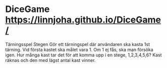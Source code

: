 # DiceGame https://linnjoha.github.io/DiceGame/

Tärningsspel
Stegen
Gör ett tärningspel där användaren ska kasta 1st tärning. Vid första kastet ska målet vara 1. Om 1 ej fås, ska man försöka igen. Hur många kast tar det för att komma upp i en stege, 1,2,3,4,5,6? Kast räknas och den med lägst antal kast vinner.
